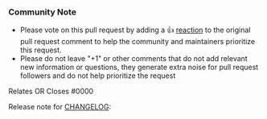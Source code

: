 ### Community Note

* Please vote on this pull request by adding a 👍 [reaction](https://blog.github.com/2016-03-10-add-reactions-to-pull-requests-issues-and-comments/) to the original pull request comment to help the community and maintainers prioritize this request.
* Please do not leave "+1" or other comments that do not add relevant new information or questions, they generate extra noise for pull request followers and do not help prioritize the request

<!--- Thank you for keeping this note for the community --->

<!--- If your PR fully resolves and should automatically close the linked issue, use Closes. Otherwise, use Relates --->
Relates OR Closes #0000

Release note for [CHANGELOG](https://github.com/scaleway/scaleway-cli/blob/v2/CHANGELOG.md):
<!--
If change is not user facing, just write "NONE" in the release-note block below.
-->

```release-note

```

